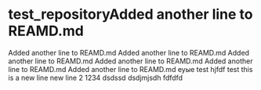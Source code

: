 # test_repositoryAdded another line to REAMD.md
Added another line to REAMD.md
Added another line to REAMD.md
Added another line to REAMD.md
Added another line to REAMD.md
Added another line to REAMD.md
Added another line to REAMD.md
еуые
test
hjfdf
test
this is a new line
new line 2
1234
dsdssd
dsdjmjsdh
fdfdfd
